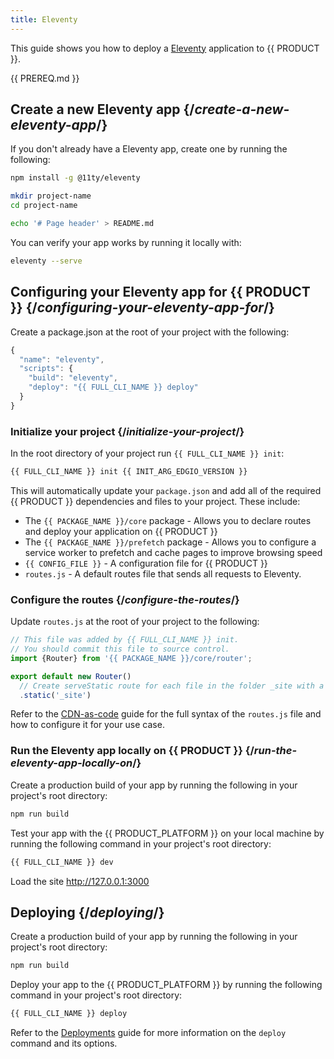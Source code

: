 ```yaml
---
title: Eleventy
---
```


This guide shows you how to deploy a [Eleventy](https://www.11ty.dev/) application to {{ PRODUCT }}.

<!-- ## Example {/*example*/}

<ExampleButtons
  title="Eleventy"
  siteUrl="https://edgio-community-examples-eleventy-live.layer0-limelight.link/"
  repoUrl="https://github.com/edgio-docs/edgio-eleventy-example" 
  deployFromRepo /> -->

{{ PREREQ.md }}

## Create a new Eleventy app {/*create-a-new-eleventy-app*/}

If you don't already have a Eleventy app, create one by running the following:

```bash
npm install -g @11ty/eleventy

mkdir project-name
cd project-name

echo '# Page header' > README.md
```

You can verify your app works by running it locally with:

```bash
eleventy --serve
```

## Configuring your Eleventy app for {{ PRODUCT }} {/*configuring-your-eleventy-app-for*/}

Create a package.json at the root of your project with the following:

```js
{
  "name": "eleventy",
  "scripts": {
    "build": "eleventy",
    "deploy": "{{ FULL_CLI_NAME }} deploy"
  }
}
```

### Initialize your project {/*initialize-your-project*/}

In the root directory of your project run `{{ FULL_CLI_NAME }} init`:

```bash
{{ FULL_CLI_NAME }} init {{ INIT_ARG_EDGIO_VERSION }}
```

This will automatically update your `package.json` and add all of the required {{ PRODUCT }} dependencies and files to your project. These include:

- The `{{ PACKAGE_NAME }}/core` package - Allows you to declare routes and deploy your application on {{ PRODUCT }}
- The `{{ PACKAGE_NAME }}/prefetch` package - Allows you to configure a service worker to prefetch and cache pages to improve browsing speed
- `{{ CONFIG_FILE }}` - A configuration file for {{ PRODUCT }}
- `routes.js` - A default routes file that sends all requests to Eleventy.

### Configure the routes {/*configure-the-routes*/}

Update `routes.js` at the root of your project to the following:

```js
// This file was added by {{ FULL_CLI_NAME }} init.
// You should commit this file to source control.
import {Router} from '{{ PACKAGE_NAME }}/core/router';

export default new Router()
  // Create serveStatic route for each file in the folder _site with a cache-control header of 's-maxage=315360000'
  .static('_site')
```

Refer to the [CDN-as-code](/guides/performance/cdn_as_code) guide for the full syntax of the `routes.js` file and how to configure it for your use case.

### Run the Eleventy app locally on {{ PRODUCT }} {/*run-the-eleventy-app-locally-on*/}

Create a production build of your app by running the following in your project's root directory:

```bash
npm run build
```

Test your app with the {{ PRODUCT_PLATFORM }} on your local machine by running the following command in your project's root directory:

```bash
{{ FULL_CLI_NAME }} dev
```

Load the site http://127.0.0.1:3000

## Deploying {/*deploying*/}

Create a production build of your app by running the following in your project's root directory:

```bash
npm run build
```

Deploy your app to the {{ PRODUCT_PLATFORM }} by running the following command in your project's root directory:

```bash
{{ FULL_CLI_NAME }} deploy
```

Refer to the [Deployments](/guides/basics/deployments) guide for more information on the `deploy` command and its options.
